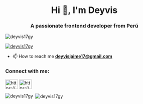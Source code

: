 <h1 align="center">Hi 👋, I'm Deyvis</h1>
<h3 align="center">A passionate frontend developer from Perú</h3>

<p align="left"> <img src="https://komarev.com/ghpvc/?username=deyvis17gy&label=Profile%20views&color=0e75b6&style=flat" alt="deyvis17gy" /> </p>

<p align="left"> <a href="https://github.com/ryo-ma/github-profile-trophy"><img src="https://github-profile-trophy.vercel.app/?username=deyvis17gy" alt="deyvis17gy" /></a> </p>

- 📫 How to reach me **deyvisjaime17@gmail.com**

<h3 align="left">Connect with me:</h3>
<p align="left">
<a href="https://linkedin.com/in/https://www.linkedin.com/in/deyvisdev/" target="blank"><img align="center" src="https://raw.githubusercontent.com/rahuldkjain/github-profile-readme-generator/master/src/images/icons/Social/linked-in-alt.svg" alt="https://www.linkedin.com/in/deyvisdev/" height="30" width="40" /></a>
<a href="https://www.youtube.com/c/https://www.youtube.com/channel/uctkto21_sdeawknuiocpqkg" target="blank"><img align="center" src="https://raw.githubusercontent.com/rahuldkjain/github-profile-readme-generator/master/src/images/icons/Social/youtube.svg" alt="https://www.youtube.com/channel/uctkto21_sdeawknuiocpqkg" height="30" width="40" /></a>
</p>

<p><img align="left" src="https://github-readme-stats.vercel.app/api/top-langs?username=deyvis17gy&show_icons=true&locale=en&layout=compact" alt="deyvis17gy" /></p>

<p>&nbsp;<img align="center" src="https://github-readme-stats.vercel.app/api?username=deyvis17gy&show_icons=true&locale=en" alt="deyvis17gy" /></p>

